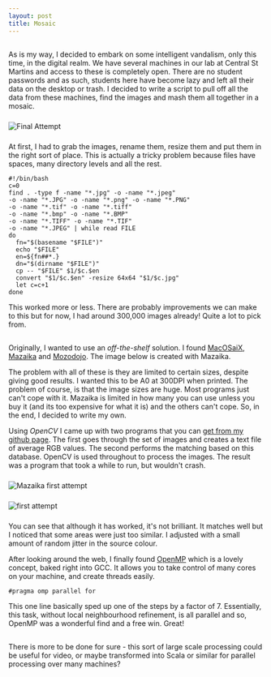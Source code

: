 ```yaml
---
layout: post
title: Mosaic
---
```


##
As is my way, I decided to embark on some intelligent vandalism, only this time, in the digital realm. We have several machines in our lab at Central St Martins and access to these is completely open. There are no student passwords and as such, students here have become lazy and left all their data on the desktop or trash. I decided to write a script to pull off all the data from these machines, find the images and mash them all together in a mosaic. 

###
![Final Attempt](http://farm8.staticflickr.com/7159/6679523043_d04379dcd7.jpg)

###
At first, I had to grab the images, rename them, resize them and put them in the right sort of place. This is actually a tricky problem because files have spaces, many directory levels and all the rest.

    #!/bin/bash
    c=0
    find . -type f -name "*.jpg" -o -name "*.jpeg" 
    -o -name "*.JPG" -o -name "*.png" -o -name "*.PNG"
    -o -name "*.tif" -o -name "*.tiff" 
    -o -name "*.bmp" -o -name "*.BMP" 
    -o -name "*.TIFF" -o -name "*.TIF" 
    -o -name "*.JPEG" | while read FILE
    do
      fn="$(basename "$FILE")"
      echo "$FILE"
      en=${fn##*.}
      dn="$(dirname "$FILE")"
      cp -- "$FILE" $1/$c.$en
      convert "$1/$c.$en" -resize 64x64 "$1/$c.jpg"
      let c=c+1
    done 

This worked more or less. There are probably improvements we can make to this but for now, I had around 300,000 images already! Quite a lot to pick from. 

##
Originally, I wanted to use an *off-the-shelf* solution. I found [MacOSaiX](http://web.me.com/knarf/MacOSaiX/Download.html), [Mazaika](http://www.mazaika.com/mac/) and [Mozodojo](http://osxdaily.com/2007/02/02/easily-create-photo-mosaics-with-mozodojo/). The image below is created with Mazaika.

The problem with all of these is they are limited to certain sizes, despite giving good results. I wanted this to be A0 at 300DPI when printed. The problem of course, is that the image sizes are huge. Most programs just can't cope with it. Mazaika is limited in how many you can use unless you buy it (and its too expensive for what it is) and the others can't cope. So, in the end, I decided to write my own.

Using *OpenCV* I came up with two programs that you can [get from my github page](https://github.com/OniDaito/PhotoMosaic). The first goes through the set of images and creates a text file of average RGB values. The second performs the matching based on this database. OpenCV is used throughout to process the images. The result was a program that took a while to run, but wouldn't crash.

###
![Mazaika first attempt](http://farm8.staticflickr.com/7018/6558676823_9357ac2381.jpg)

###
![first attempt](http://farm8.staticflickr.com/7146/6653456325_2dec97ee53.jpg)

###
You can see that although it has worked, it's not brilliant. It matches well but I noticed that some areas were just too similar. I adjusted with a small amount of random jitter in the source colour.

After looking around the web, I finally found [OpenMP](http://en.wikipedia.org/wiki/OpenMP) which is a lovely concept, baked right into GCC. It allows you to take control of many cores on your machine, and create threads easily.

    #pragma omp parallel for

This one line basically sped up one of the steps by a factor of 7. Essentially, this task, without local neighbourhood refinement, is all parallel and so, OpenMP was a wonderful find and a free win. Great! 

##
There is more to be done for sure - this sort of large scale processing could be useful for video, or maybe transformed into Scala or similar for parallel processing over many machines?

